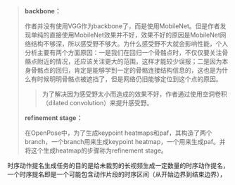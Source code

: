 > **backbone：**
>
> 作者并没有使用VGG作为backbone了，而是使用MobileNet。但是作者发现单纯的直接使用MobileNet效果并不好，效果不好的原因是MobileNet网络结构不够深，所以感受野不够大。为什么感受野不大就会影响性能，个人分析主要有两个方面原因：一是我们在回归一个骨骼点时，不仅仅要关注骨骼点附近的情况，还应该关注更大的范围，这样才能较少误报；二是因为本身骨骼点的回归，肯定是能够学到一定的骨骼连接结构信息的，这也是为什么有时候明明骨骼点被遮挡了，但是网络仍旧能够定位到这个点的原因。
>
> > 为了解决因为感受野太小而造成的效果不好，作者通过使用空洞卷积（dilated convolution）来提升感受野。
>
> **refinement stage：**
>
> 在OpenPose中，为了生成keypoint heatmaps和paf，其构造了两个branch，一个branch用来生成keypoint heatmap，一个用来生成paf。并将这个生成heatmap的步骤称为refinement stage。

时序动作提名生成任务的目的是给未裁剪的长视频生成一定数量的时序动作提名，一个时序提名即是一个可能包含动作片段的时序区间（从开始边界到结束边界），

